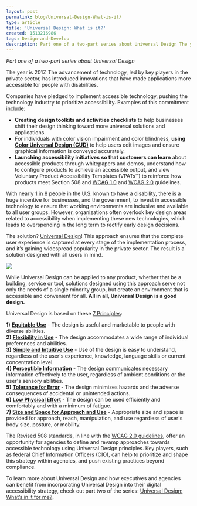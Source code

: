 ```yaml
---
layout: post
permalink: blog/Universal-Design-What-is-it/
type: article
title: 'Universal Design: What is it?'
created: 1513216986
tags: Design-and-Develop
description: Part one of a two-part series about Universal Design The year is 2017. The advancement of technology, led by key players in the private sector, has introduced innovations that have made applications more accessible for people with disabilities.
---
```


_Part one of a two-part series about Universal Design_

The year is 2017. The advancement of technology, led by key players in the private sector, has introduced innovations that have made applications more accessible for people with disabilities.

Companies have pledged to implement accessible technology, pushing the technology industry to prioritize accessibility. Examples of this commitment include:

  * **Creating** **design toolkits and activities checklists** to help businesses shift their design thinking toward more universal solutions and applications.
  * For individuals with color vision impairment and color blindness, **using** [**Color Universal Design (CUD)**][1] to help users edit images and ensure graphical information is conveyed accurately.
  * **Launching accessibility initiatives** **so that customers can learn** about accessible products through whitepapers and demos, understand how to configure products to achieve an accessible output, and view Voluntary Product Accessibility Templates (VPATs&trade;) to reinforce how products meet Section 508 and [WCAG 1.0][2] and [WCAG 2.0][3] guidelines.

With nearly [1 in 8][4] people in the U.S. known to have a disability, there is a huge incentive for businesses, and the government, to invest in accessible technology to ensure that working environments are inclusive and available to all user groups. However, organizations often overlook key design areas related to accessibility when implementing these new technologies, which leads to overspending in the long term to rectify early design decisions.

The solution? [Universal Design][5]! This approach ensures that the complete user experience is captured at every stage of the implementation process, and it&rsquo;s gaining widespread popularity in the private sector. The result is a solution designed with all users in mind.

_<img src="https://lh5.googleusercontent.com/ajzgJj0-GdBRY2wDetdTOUq_0gJkmWjri-xTmFIGmAX6Ic5hfPnc8_Q-jXvDFq-eaFU6ukh3EGaJk3dut1e5kUlOKTLHLSEbKMXfecN9ZtS0zlPOo6v74wZJkzwj7DCbZ-31kaSO" style="max-width: 90%;" />_

<div>
  While Universal Design can be applied to any product, whether that be a building, service or tool, solutions designed using this approach serve not only the needs of a single minority group, but create an environment that is accessible and convenient for all. <strong>All in all, Universal Design is a good design.</strong>
</div>

Universal Design is based on these [7 Principles][6]:

**1)** [**Equitable Use**][7] - The design is useful and marketable to people with diverse abilities.  
**2)** [**Flexibility in Use**][8] - The design accommodates a wide range of individual preferences and abilities.  
**3)** [**Simple and Intuitive Use**][9] - Use of the design is easy to understand, regardless of the user's experience, knowledge, language skills or current concentration level.  
**4)** [**Perceptible Information**][10] - The design communicates necessary information effectively to the user, regardless of ambient conditions or the user's sensory abilities.  
**5)** [**Tolerance for Error**][11] - The design minimizes hazards and the adverse consequences of accidental or unintended actions.  
**6)** [**Low Physical Effort**][12] - The design can be used efficiently and comfortably and with a minimum of fatigue.  
**7)** [**Size and Space for Approach and Use**][13] - Appropriate size and space is provided for approach, reach, manipulation, and use regardless of user's body size, posture, or mobility.

The Revised 508 standards, in line with the [WCAG 2.0 guidelines][14], offer an opportunity for agencies to define and revamp approaches towards accessible technology using Universal Design principles. Key players, such as federal Chief Information Officers (CIO), can help to prioritize and shape this strategy within agencies, and push existing practices beyond compliance.

To learn more about Universal Design and how executives and agencies can benefit from incorporating Universal Design into their digital accessibility strategy, check out part two of the series: [Universal Design: What&rsquo;s in it for me?][15].

&nbsp;

 [1]: https://webcube-general.s3.amazonaws.com/eizo/media/contentassets/2015/10/09/handbook.pdf
 [2]: https://www.w3.org/TR/WCAG10/
 [3]: https://www.w3.org/TR/WCAG20/
 [4]: https://disabilitycompendium.org/sites/default/files/user-uploads/2016_AnnualReport.pdf
 [5]: http://universaldesign.ie/What-is-Universal-Design/
 [6]: http://universaldesign.ie/What-is-Universal-Design/The-7-Principles/7-Principals-.pdf
 [7]: http://universaldesign.ie/what-is-universal-design/the-7-principles/the-7-principles.html#p1
 [8]: http://universaldesign.ie/what-is-universal-design/the-7-principles/the-7-principles.html#p2
 [9]: http://universaldesign.ie/what-is-universal-design/the-7-principles/the-7-principles.html#p3
 [10]: http://universaldesign.ie/what-is-universal-design/the-7-principles/the-7-principles.html#p4
 [11]: http://universaldesign.ie/what-is-universal-design/the-7-principles/the-7-principles.html#p5
 [12]: http://universaldesign.ie/what-is-universal-design/the-7-principles/the-7-principles.html#p6
 [13]: http://universaldesign.ie/what-is-universal-design/the-7-principles/the-7-principles.html#p7
 [14]: https://www.w3.org/WAI/intro/wcag
 [15]: {{site.baseurl}}/blog/universal-design-whats-in-it-for-me